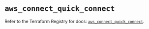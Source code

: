 # `aws_connect_quick_connect`

Refer to the Terraform Registry for docs: [`aws_connect_quick_connect`](https://registry.terraform.io/providers/hashicorp/aws/5.72.0/docs/resources/connect_quick_connect).
